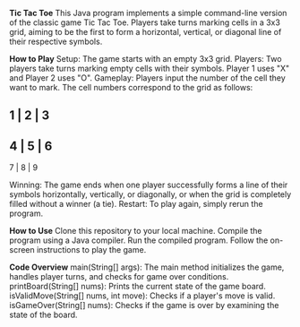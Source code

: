 **Tic Tac Toe**
This Java program implements a simple command-line version of the classic game Tic Tac Toe. Players take turns marking cells in a 3x3 grid, aiming to be the first to form a horizontal, vertical, or diagonal line of their respective symbols.

**How to Play**
Setup: The game starts with an empty 3x3 grid.
Players: Two players take turns marking empty cells with their symbols. Player 1 uses "X" and Player 2 uses "O".
Gameplay: Players input the number of the cell they want to mark. The cell numbers correspond to the grid as follows:

1 | 2 | 3
---------
4 | 5 | 6
---------
7 | 8 | 9

Winning: The game ends when one player successfully forms a line of their symbols horizontally, vertically, or diagonally, or when the grid is completely filled without a winner (a tie).
Restart: To play again, simply rerun the program.

**How to Use**
Clone this repository to your local machine.
Compile the program using a Java compiler.
Run the compiled program.
Follow the on-screen instructions to play the game.

**Code Overview**
main(String[] args): The main method initializes the game, handles player turns, and checks for game over conditions.
printBoard(String[] nums): Prints the current state of the game board.
isValidMove(String[] nums, int move): Checks if a player's move is valid.
isGameOver(String[] nums): Checks if the game is over by examining the state of the board.
